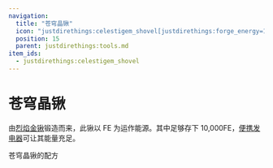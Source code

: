 ```yaml
---
navigation:
  title: "苍穹晶锹"
  icon: "justdirethings:celestigem_shovel[justdirethings:forge_energy=10000]"
  position: 15
  parent: justdirethings:tools.md
item_ids:
  - justdirethings:celestigem_shovel
---
```


# 苍穹晶锹

由[烈焰金锹](./tool_blazegold_shovel.md)锻造而来，此锹以 FE 为运作能源。其中足够存下 10,000FE，[便携发电器](./item_pocket_generator.md)可让其能量充足。

苍穹晶锹的配方

<Recipe id="justdirethings:celestigem_shovel" />


